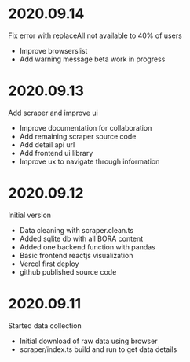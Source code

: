 # 2020.09.14

Fix error with replaceAll not available to 40% of users

- Improve browserslist
- Add warning message beta work in progress

# 2020.09.13

Add scraper and improve ui

- Improve documentation for collaboration
- Add remaining scraper source code
- Add detail api url
- Add frontend ui library
- Improve ux to navigate through information

# 2020.09.12

Initial version

- Data cleaning with scraper.clean.ts
- Added sqlite db with all BORA content
- Added one backend function with pandas
- Basic frontend reactjs visualization
- Vercel first deploy
- github published source code

# 2020.09.11

Started data collection

- Initial download of raw data using browser
- scraper/index.ts build and run to get data details
